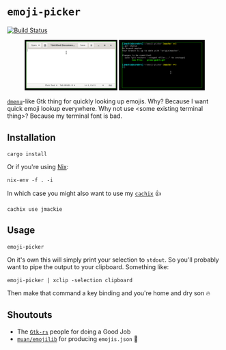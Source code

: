 # `emoji-picker`
[![Build Status](https://travis-ci.org/jmackie/emoji-picker.svg?branch=master)](https://travis-ci.org/jmackie/emoji-picker)

<p align="center">
  <img alt="gif of emoji picker working with gedit" src="promo-gedit.gif" width="43%" /> 
  <img alt="gif of emoji picker working with a git commit message" src="promo-terminal.gif" width="40%" />
</p>

[`dmenu`](https://tools.suckless.org/dmenu/)-like Gtk thing for quickly looking up emojis. Why? Because I want quick emoji lookup everywhere. Why not use \<some existing terminal thing\>? Because my terminal font is bad.

## Installation

```
cargo install
```

Or if you're using [Nix](https://nixos.org/):

```
nix-env -f . -i
```

In which case you might also want to use my [`cachix`](https://jmackie.cachix.org) 👍

```
cachix use jmackie
```

## Usage

```
emoji-picker
```

On it's own this will simply print your selection to `stdout`. So you'll probably want to pipe the output to your clipboard. Something like:

```
emoji-picker | xclip -selection clipboard
```

Then make that command a key binding and you're home and dry son 🔥

## Shoutouts

* The [`Gtk-rs`](https://gtk-rs.org/) people for doing a Good Job
* [`muan/emojilib`](https://github.com/muan/emojilib) for producing `emojis.json` 🙏
